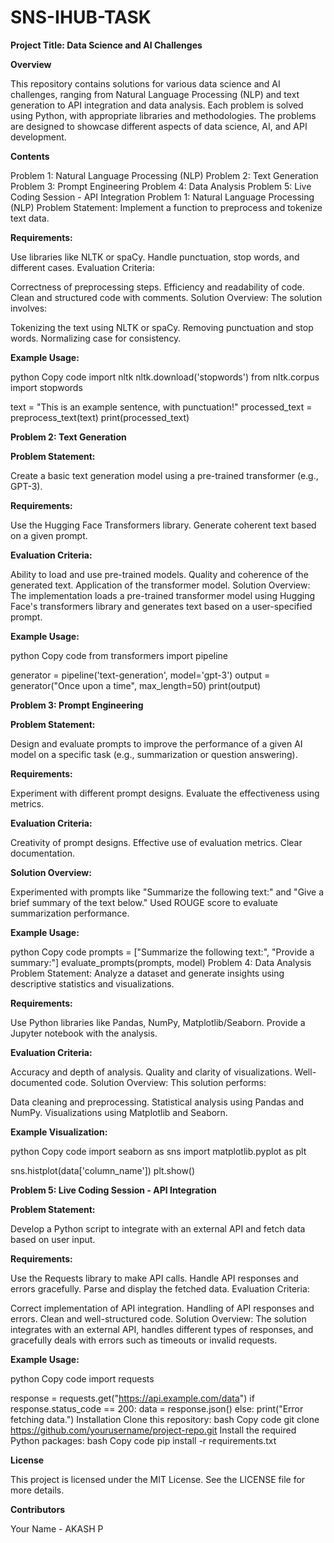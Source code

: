 # SNS-IHUB-TASK

**Project Title: Data Science and AI Challenges**

**Overview**

This repository contains solutions for various data science and AI challenges, ranging from Natural Language Processing (NLP) and text generation to API integration and data analysis. Each problem is solved using Python, with appropriate libraries and methodologies. The problems are designed to showcase different aspects of data science, AI, and API development.

**Contents**

Problem 1: Natural Language Processing (NLP)
Problem 2: Text Generation
Problem 3: Prompt Engineering
Problem 4: Data Analysis
Problem 5: Live Coding Session - API Integration
Problem 1: Natural Language Processing (NLP)
Problem Statement:
Implement a function to preprocess and tokenize text data.

**Requirements:**

Use libraries like NLTK or spaCy.
Handle punctuation, stop words, and different cases.
Evaluation Criteria:

Correctness of preprocessing steps.
Efficiency and readability of code.
Clean and structured code with comments.
Solution Overview: The solution involves:

Tokenizing the text using NLTK or spaCy.
Removing punctuation and stop words.
Normalizing case for consistency.

**Example Usage:**

python
Copy code
import nltk
nltk.download('stopwords')
from nltk.corpus import stopwords

text = "This is an example sentence, with punctuation!"
processed_text = preprocess_text(text)
print(processed_text)

**Problem 2: Text Generation**

**Problem Statement:**

Create a basic text generation model using a pre-trained transformer (e.g., GPT-3).

**Requirements:**

Use the Hugging Face Transformers library.
Generate coherent text based on a given prompt.

**Evaluation Criteria:**

Ability to load and use pre-trained models.
Quality and coherence of the generated text.
Application of the transformer model.
Solution Overview: The implementation loads a pre-trained transformer model using Hugging Face's transformers library and generates text based on a user-specified prompt.

**Example Usage:**

python
Copy code
from transformers import pipeline

generator = pipeline('text-generation', model='gpt-3')
output = generator("Once upon a time", max_length=50)
print(output)

**Problem 3: Prompt Engineering**

**Problem Statement:**

Design and evaluate prompts to improve the performance of a given AI model on a specific task (e.g., summarization or question answering).

**Requirements:**

Experiment with different prompt designs.
Evaluate the effectiveness using metrics.

**Evaluation Criteria:**

Creativity of prompt designs.
Effective use of evaluation metrics.
Clear documentation.

**Solution Overview:**

Experimented with prompts like "Summarize the following text:" and "Give a brief summary of the text below."
Used ROUGE score to evaluate summarization performance.

**Example Usage:**

python
Copy code
prompts = ["Summarize the following text:", "Provide a summary:"]
evaluate_prompts(prompts, model)
Problem 4: Data Analysis
Problem Statement:
Analyze a dataset and generate insights using descriptive statistics and visualizations.

**Requirements:**

Use Python libraries like Pandas, NumPy, Matplotlib/Seaborn.
Provide a Jupyter notebook with the analysis.

**Evaluation Criteria:**

Accuracy and depth of analysis.
Quality and clarity of visualizations.
Well-documented code.
Solution Overview: This solution performs:

Data cleaning and preprocessing.
Statistical analysis using Pandas and NumPy.
Visualizations using Matplotlib and Seaborn.

**Example Visualization:**

python
Copy code
import seaborn as sns
import matplotlib.pyplot as plt

sns.histplot(data['column_name'])
plt.show()

**Problem 5: Live Coding Session - API Integration**

**Problem Statement:**

Develop a Python script to integrate with an external API and fetch data based on user input.

**Requirements:**

Use the Requests library to make API calls.
Handle API responses and errors gracefully.
Parse and display the fetched data.
Evaluation Criteria:

Correct implementation of API integration.
Handling of API responses and errors.
Clean and well-structured code.
Solution Overview: The solution integrates with an external API, handles different types of responses, and gracefully deals with errors such as timeouts or invalid requests.

**Example Usage:**

python
Copy code
import requests

response = requests.get("https://api.example.com/data")
if response.status_code == 200:
    data = response.json()
else:
    print("Error fetching data.")
Installation
Clone this repository:
bash
Copy code
git clone https://github.com/yourusername/project-repo.git
Install the required Python packages:
bash
Copy code
pip install -r requirements.txt

**License**

This project is licensed under the MIT License. See the LICENSE file for more details.

**Contributors**

Your Name - AKASH P
